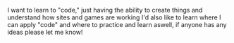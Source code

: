 I want to learn to "code," just having the ability to create things and understand how sites and games are working
I'd also like to learn where I can apply "code" and where to practice and learn aswell, if anyone has any ideas please let me know!
